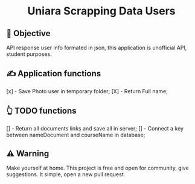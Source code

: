<div align="center">
  <h1>Uniara Scrapping Data Users</h1>
</div>

## 💪 Objective

API response user info formated in json, this application is unofficial API, student purposes.

## ✍ Application functions

[x] - Save Photo user in temporary folder;
[X] - Return Full name;

## 👆 TODO functions

[] - Return all documents links and save all in server;
[] - Connect a key between nameDocument and courseName in database;

## ⚠ Warning

Make yourself at home. This project is free and open for community, give suggestions. It simple, open a new pull request.
